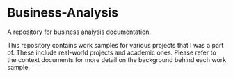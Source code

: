# Business-Analysis
A repository for business analysis documentation.

This repository contains work samples for various projects that I was a part of. These include real-world projects and academic ones. Please refer to the context documents for more detail on the background behind each work sample. 
